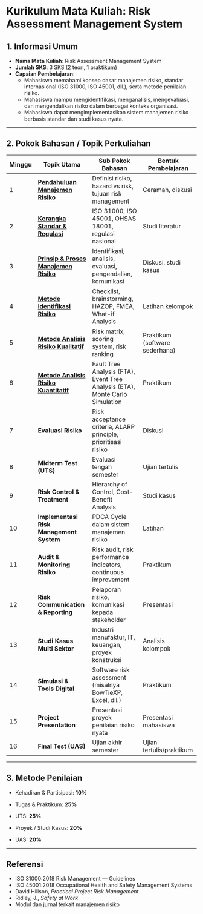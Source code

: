 # Kurikulum Mata Kuliah: Risk Assessment Management System

## 1. Informasi Umum

- **Nama Mata Kuliah**: Risk Assessment Management System
- **Jumlah SKS**: 3 SKS (2 teori, 1 praktikum)
- **Capaian Pembelajaran**:
    - Mahasiswa memahami konsep dasar manajemen risiko, standar internasional (ISO 31000, ISO 45001, dll.), serta metode penilaian risiko.        
    - Mahasiswa mampu mengidentifikasi, menganalisis, mengevaluasi, dan mengendalikan risiko dalam berbagai konteks organisasi.        
    - Mahasiswa dapat mengimplementasikan sistem manajemen risiko berbasis standar dan studi kasus nyata.        

---

## 2. Pokok Bahasan / Topik Perkuliahan

| Minggu | Topik Utama                                                          | Sub Pokok Bahasan                                                            | Bentuk Pembelajaran            |
| ------ | -------------------------------------------------------------------- | ---------------------------------------------------------------------------- | ------------------------------ |
| 1      | [**Pendahuluan Manajemen Risiko**](1-pendahuluan.md)                 | Definisi risiko, hazard vs risk, tujuan risk management                      | Ceramah, diskusi               |
| 2      | [**Kerangka Standar & Regulasi**](02-framework.md)                   | ISO 31000, ISO 45001, OHSAS 18001, regulasi nasional                         | Studi literatur                |
| 3      | [**Prinsip & Proses Manajemen Risiko**](03-prinsip-iso-31000.md)               | Identifikasi, analisis, evaluasi, pengendalian, komunikasi                   | Diskusi, studi kasus           |
| 4      | [**Metode Identifikasi Risiko**](04-metode-identifikasi.md)          | Checklist, brainstorming, HAZOP, FMEA, What-if Analysis                      | Latihan kelompok               |
| 5      | [**Metode Analisis Risiko Kualitatif**](05-analisis-kualitatif.md)   | Risk matrix, scoring system, risk ranking                                    | Praktikum (software sederhana) |
| 6      | [**Metode Analisis Risiko Kuantitatif**](06-analisis-kuantitatif.md) | Fault Tree Analysis (FTA), Event Tree Analysis (ETA), Monte Carlo Simulation | Praktikum                      |
| 7      | **Evaluasi Risiko**                                                  | Risk acceptance criteria, ALARP principle, prioritisasi risiko               | Diskusi                        |
| 8      | **Midterm Test (UTS)**                                               | Evaluasi tengah semester                                                     | Ujian tertulis                 |
| 9      | **Risk Control & Treatment**                                         | Hierarchy of Control, Cost-Benefit Analysis                                  | Studi kasus                    |
| 10     | **Implementasi Risk Management System**                              | PDCA Cycle dalam sistem manajemen risiko                                     | Latihan                        |
| 11     | **Audit & Monitoring Risiko**                                        | Risk audit, risk performance indicators, continuous improvement              | Praktikum                      |
| 12     | **Risk Communication & Reporting**                                   | Pelaporan risiko, komunikasi kepada stakeholder                              | Presentasi                     |
| 13     | **Studi Kasus Multi Sektor**                                         | Industri manufaktur, IT, keuangan, proyek konstruksi                         | Analisis kelompok              |
| 14     | **Simulasi & Tools Digital**                                         | Software risk assessment (misalnya BowTieXP, Excel, dll.)                    | Praktikum                      |
| 15     | **Project Presentation**                                             | Presentasi proyek penilaian risiko nyata                                     | Presentasi mahasiswa           |
| 16     | **Final Test (UAS)**                                                 | Ujian akhir semester                                                         | Ujian tertulis/praktikum       |

---

## 3. Metode Penilaian

- Kehadiran & Partisipasi: **10%**
    
- Tugas & Praktikum: **25%**
    
- UTS: **25%**
    
- Proyek / Studi Kasus: **20%**
    
- UAS: **20%**
    

---
## Referensi
- ISO 31000:2018 Risk Management — Guidelines    
- ISO 45001:2018 Occupational Health and Safety Management Systems    
- David Hillson, _Practical Project Risk Management_    
- Ridley, J., _Safety at Work_    
- Modul dan jurnal terkait manajemen risiko